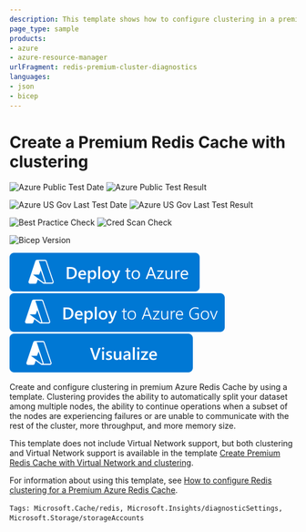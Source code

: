 ```yaml
---
description: This template shows how to configure clustering in a premium Azure Redis Cache instance.
page_type: sample
products:
- azure
- azure-resource-manager
urlFragment: redis-premium-cluster-diagnostics
languages:
- json
- bicep
---
```

# Create a Premium Redis Cache with clustering

![Azure Public Test Date](https://azurequickstartsservice.blob.core.windows.net/badges/quickstarts/microsoft.cache/redis-premium-cluster-diagnostics/PublicLastTestDate.svg)
![Azure Public Test Result](https://azurequickstartsservice.blob.core.windows.net/badges/quickstarts/microsoft.cache/redis-premium-cluster-diagnostics/PublicDeployment.svg)

![Azure US Gov Last Test Date](https://azurequickstartsservice.blob.core.windows.net/badges/quickstarts/microsoft.cache/redis-premium-cluster-diagnostics/FairfaxLastTestDate.svg)
![Azure US Gov Last Test Result](https://azurequickstartsservice.blob.core.windows.net/badges/quickstarts/microsoft.cache/redis-premium-cluster-diagnostics/FairfaxDeployment.svg)

![Best Practice Check](https://azurequickstartsservice.blob.core.windows.net/badges/quickstarts/microsoft.cache/redis-premium-cluster-diagnostics/BestPracticeResult.svg)
![Cred Scan Check](https://azurequickstartsservice.blob.core.windows.net/badges/quickstarts/microsoft.cache/redis-premium-cluster-diagnostics/CredScanResult.svg)

![Bicep Version](https://azurequickstartsservice.blob.core.windows.net/badges/quickstarts/microsoft.cache/redis-premium-cluster-diagnostics/BicepVersion.svg)

[![Deploy To Azure](https://raw.githubusercontent.com/Azure/azure-quickstart-templates/master/1-CONTRIBUTION-GUIDE/images/deploytoazure.svg?sanitize=true)](https://portal.azure.com/#create/Microsoft.Template/uri/https%3A%2F%2Fraw.githubusercontent.com%2FAzure%2Fazure-quickstart-templates%2Fmaster%2Fquickstarts%2Fmicrosoft.cache%2Fredis-premium-cluster-diagnostics%2Fazuredeploy.json)
[![Deploy To Azure US Gov](https://raw.githubusercontent.com/Azure/azure-quickstart-templates/master/1-CONTRIBUTION-GUIDE/images/deploytoazuregov.svg?sanitize=true)](https://portal.azure.us/#create/Microsoft.Template/uri/https%3A%2F%2Fraw.githubusercontent.com%2FAzure%2Fazure-quickstart-templates%2Fmaster%2Fquickstarts%2Fmicrosoft.cache%2Fredis-premium-cluster-diagnostics%2Fazuredeploy.json)
[![Visualize](https://raw.githubusercontent.com/Azure/azure-quickstart-templates/master/1-CONTRIBUTION-GUIDE/images/visualizebutton.svg?sanitize=true)](http://armviz.io/#/?load=https%3A%2F%2Fraw.githubusercontent.com%2FAzure%2Fazure-quickstart-templates%2Fmaster%2Fquickstarts%2Fmicrosoft.cache%2Fredis-premium-cluster-diagnostics%2Fazuredeploy.json)

Create and configure clustering in premium Azure Redis Cache by using a template. Clustering provides the ability to automatically split your dataset among multiple nodes, the ability to continue operations when a subset of the nodes are experiencing failures or are unable to communicate with the rest of the cluster, more throughput, and more memory size.

This template does not include Virtual Network support, but both clustering and Virtual Network support is available in the template [Create Premium Redis Cache with Virtual Network and clustering](https://azure.microsoft.com/documentation/templates/201-redis-premium-vnet-cluster-diagnostics/).

For information about using this template, see [How to configure Redis clustering for a Premium Azure Redis Cache](https://azure.microsoft.com/documentation/articles/cache-how-to-premium-clustering/).

`Tags: Microsoft.Cache/redis, Microsoft.Insights/diagnosticSettings, Microsoft.Storage/storageAccounts`
